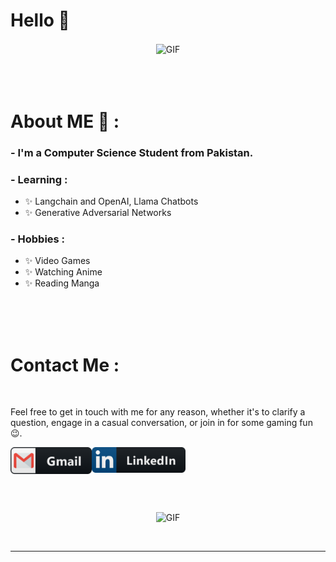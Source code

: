 # Hello 👋

<div align="center">
  
<img height="350" width="600" alt="GIF" align="center" src="https://media.giphy.com/media/v1.Y2lkPTc5MGI3NjExNmh0ZThiaXZiZnJybDJrNHZ0dnBsbGlndHI1cGhsODlrNm9rNHdmbiZlcD12MV9pbnRlcm5hbF9naWZfYnlfaWQmY3Q9Zw/FWAcpJsFT9mvrv0e7a/giphy.gif">

</div>

</br>
</br>
</br>

# About ME 💬 :

### - I'm a Computer Science Student from Pakistan.


### - Learning :

- ✨ Langchain and OpenAI, Llama Chatbots
- ✨ Generative Adversarial Networks

### - Hobbies :

- ✨ Video Games
- ✨ Watching Anime
- ✨ Reading Manga

</br>
</br>
</br>



# Contact Me :

<p>
 </br>



Feel free to get in touch with me for any reason, whether it's to clarify a question, engage in a casual conversation, or join in for some gaming fun 😉.

<a href="mailto:talhayounas0348@gmail.com">
 <img align="left" alt="Gmail" width="130" hight="100" src="https://github.com/talhaty/talhaty/blob/main/assets/icons/gmail.png" />
</a>
<a href="https://www.linkedin.com/in/talha-yunus-8169aa182/">
  <img align="left" alt="Linkedin" width="150" hight="100" src="https://github.com/talhaty/talhaty/blob/main/assets/icons/linkedin.png" />
</br>
</br>
</br>
</a>

</br>
</br>
</br>
 <div align="center">
<img height="320" width="450" align="center" alt="GIF" src="https://media.giphy.com/media/12K8GGWstl229G/giphy.gif">
</div>

 </p>





</br>

---

